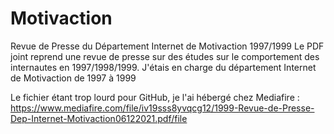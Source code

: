 # Motivaction
Revue de Presse du Département Internet de Motivaction 1997/1999
Le PDF joint reprend une revue de presse sur des études sur le comportement des internautes en 1997/1998/1999. 
J'étais en charge du département Internet de Motivaction de 1997 à 1999

Le fichier étant trop lourd pour GitHub, je l'ai hébergé chez Mediafire :
https://www.mediafire.com/file/iv19sss8yvqcg12/1999-Revue-de-Presse-Dep-Internet-Motivaction06122021.pdf/file
